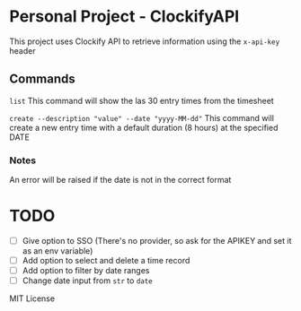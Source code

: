 # Personal Project - ClockifyAPI
This project uses Clockify API to retrieve information using the `x-api-key` header

## Commands
 `list`
 This command will show the las 30 entry times from the timesheet

 `create --description "value" --date "yyyy-MM-dd"`
 This command will create a new entry time with a default duration (8 hours) at the specified DATE

 ### Notes
An error will be raised if the date is not in the correct format

# TODO
- [ ] Give option to SSO (There's no provider, so ask for the APIKEY and set it as an env variable)
- [ ] Add option to select and delete a time record
- [ ] Add option to filter by date ranges
- [ ] Change date input from `str` to `date`

MIT License